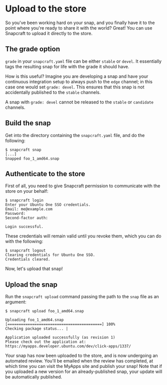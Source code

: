 # Upload to the store

So you've been working hard on your snap, and you finally have it to the point
where you're ready to share it with the world? Great! You can use Snapcraft to
upload it directly to the store.

## The grade option

`grade` in your `snapcraft.yaml` file can be either `stable` or `devel`. It
essentially tags the resulting snap for life with the grade it should have.

How is this useful? Imagine you are developing a snap and have your continuous
integration setup to always push to the `edge` channel; in this case one would
set `grade: devel`. This ensures that this snap is not accidentally published
to the `stable` channels.

A snap with `grade: devel` cannot be released to the `stable` or `candidate`
channels.


## Build the snap

Get into the directory containing the `snapcraft.yaml` file, and do the following:

    $ snapcraft snap
    [...]
    Snapped foo_1_amd64.snap


## Authenticate to the store

First of all, you need to give Snapcraft permission to communicate with the
store on your behalf:

    $ snapcraft login
    Enter your Ubuntu One SSO credentials.
    Email: me@example.com
    Password:
    Second-factor auth:

    Login successful.

These credentials will remain valid until you revoke them, which you can do
with the following:

    $ snapcraft logout
    Clearing credentials for Ubuntu One SSO.
    Credentials cleared.

Now, let's upload that snap!


## Upload the snap

Run the `snapcraft upload` command passing the path to the `snap` file as an argument:

    $ snapcraft upload foo_1_amd64.snap

    Uploading foo_1_amd64.snap [==========================================] 100%
    Checking package status... |

    Application uploaded successfully (as revision 1)
    Please check out the application at: https://myapps.developer.ubuntu.com/dev/click-apps/1337/

Your snap has now been uploaded to the store, and is now undergoing an
automated review. You'll be emailed when the review has completed, at which time
you can visit the MyApps site and publish your snap! Note that if you uploaded
a new version for an already-published snap, your update will be automatically
published.
